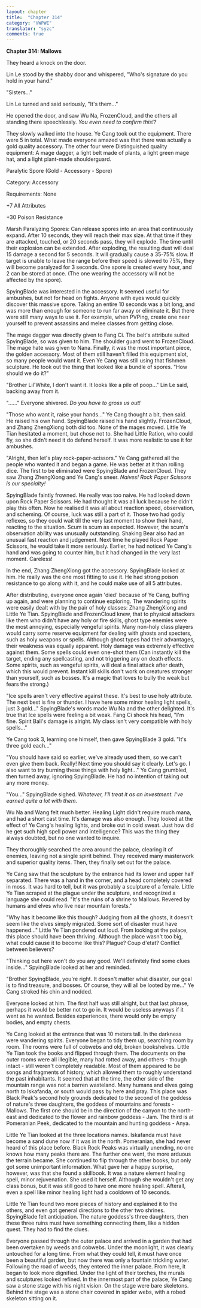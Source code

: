 ```yaml
---
layout: chapter
title:  "Chapter 314"
category: "VWPWE"
translator: "syzc"
comments: true
---
```


**Chapter 314: Mallows**

They heard a knock on the door.

 Lin Le stood by the shabby door and whispered, "Who's signature do you hold in your hand."

"Sisters..."

Lin Le turned and said seriously, "It's them..."

He opened the door, and saw Wu Na, FrozenCloud, and the others all standing there speechlessly. *You even need to confirm this!?*

They slowly walked into the house. Ye Cang took out the equipment. There were 5 in total. What made everyone amazed was that there was actually a gold quality accessory. The other four were Distinguished quality equipment: A mage dagger, a light belt made of plants, a light green mage hat, and a light plant-made shoulderguard.

Paralytic Spore (Gold - Accessory - Spore)

Category: Accessory

Requirements: None

+7 All Attributes

+30 Poison Resistance

Marsh Paralyzing Spores: Can release spores into an area that continuously expand. After 10 seconds, they will reach their max size. At that time if they are attacked, touched, or 20 seconds pass, they will explode. The time until their explosion can be extended. After exploding, the resulting dust will deal 15 damage a second for 5 seconds. It will gradually cause a 35-75% slow. If target is unable to leave the range before their speed is slowed to 75%, they will become paralyzed for 3 seconds. One spore is created every hour, and 2 can be stored at once. (The one wearing the accessory will not be affected by the spore).

SpyingBlade was interested in the accessory. It seemed useful for ambushes, but not for head on fights. Anyone with eyes would quickly discover this massive spore. Taking an entire 10 seconds was a bit long, and was more than enough for someone to run far away or eliminate it. But there were still many ways to use it. For example, when PVPing, create one near yourself to prevent assassins and melee classes from getting close.

The mage dagger was directly given to Fang Ci. The belt's attribute suited SpyingBlade, so was given to him. The shoulder guard went to FrozenCloud. The mage hate was given to Nana. Finally, it was the most important piece, the golden accessory. Most of them still haven't filled this equipment slot, so many people would want it. Even Ye Cang was still using that fishmen sculpture. He took out the thing that looked like a bundle of spores. "How should we do it?"

"Brother Lil'White, I don't want it. It looks like a pile of poop..." Lin Le said, backing away from it.

"......" Everyone shivered. *Do you have to gross us out!*

"Those who want it, raise your hands..." Ye Cang thought a bit, then said. He raised his own hand. SpyingBlade raised his hand slightly. FrozenCloud, and Zhang ZhengXiong both did too. None of the mages moved. Little Ye Tian hesitated a moment, but chose not to. She had Little Ration, who could fly, so she didn't need it do defend herself. It was more realistic to use it for ambushes.

"Alright, then let's play rock-paper-scissors." Ye Cang gathered all the people who wanted it and began a game. He was better at it than rolling dice. The first to be eliminated were SpyingBlade and FrozenCloud. They saw Zhang ZhengXiong and Ye Cang's sneer. *Naives! Rock Paper Scissors is our specialty!*

SpyingBlade faintly frowned. He really was too naive. He had looked down upon Rock Paper Scissors. He had thought it was all luck because he didn't play this often. Now he realised it was all about reaction speed, observation, and scheming. Of course, luck was still a part of it. Those two had godly reflexes, so they could wait till the very last moment to show their hand, reacting to the situation. Scum is scum as expected. However, the scum's observation ability was unusually outstanding. Shaking Bear also had an unusual fast reaction and judgement. Next time he played Rock Paper Scissors, he would take it more seriously. Earlier, he had noticed Ye Cang's hand and was going to counter him, but it had changed in the very last moment. Careless!

In the end, Zhang ZhengXiong got the accessory. SpyingBlade looked at him. He really was the one most fitting to use it. He had strong poison resistance to go along with it, and he could make use of all 5 attributes.

After distributing, everyone once again 'died' because of Ye Cang, buffing up again, and were planning to continue exploring. The wandering spirits were easily dealt with by the pair of holy classes: Zhang ZhengXiong and Little Ye Tian. SpyingBlade and FrozenCloud knew, that to physical attackers like them who didn't have any holy or fire skills, ghost type enemies were the most annoying, especially vengeful spirits. Many non-holy class players would carry some reserve equipment for dealing with ghosts and specters, such as holy weapons or spells. Although ghost types had their advantages, their weakness was equally apparent. Holy damage was extremely effective against them. Some spells could even one-shot them (Can instantly kill the target, ending any spellcasting, and not triggering any on death effects. Some spirits, such as vengeful spirits, will deal a final attack after death, which this would prevent. Instant kill skills don't work on creatures stronger than yourself, such as bosses. It's a magic that loves to bully the weak but fears the strong.)

"Ice spells aren't very effective against these. It's best to use holy attribute. The next best is fire or thunder. I have here some minor healing light spells, just 3 gold..." SpyingBlade's words made Wu Na and the other delighted. It's true that Ice spells were feeling a bit weak. Fang Ci shook his head, "I'm fine. Spirit Ball's damage is alright. My class isn't very compatible with holy spells..."

Ye Cang took 3, learning one himself, then gave SpyingBlade 3 gold. "It's three gold each..."

"You should have said so earlier, we've already used them, so we can't even give them back. Really! Next time you should say it clearly. Let's go. I also want to try burning these things with holy light..." Ye Cang grumbled, then turned away, ignoring SpyingBlade. He had no intention of taking out any more money.

"You..." SpyingBlade sighed. *Whatever, I'll treat it as an investment. I've earned quite a lot with them.*

Wu Na and Wang felt much better. Healing Light didn't require much mana, and had a short cast time. It's damage was also enough. They looked at the effect of Ye Cang's healing lights, and broke out in cold sweat. Just how did he get such high spell power and intelligence? This was the thing they always doubted, but no one wanted to inquire.

They thoroughly searched the area around the palace, clearing it of enemies, leaving not a single spirit behind. They received many masterwork and superior quality items. Then, they finally set out for the palace.

Ye Cang saw that the sculpture by the entrance had its lower and upper half separated. There was a hand in the corner, and a head completely covered in moss. It was hard to tell, but it was probably a sculpture of a female. Little Ye Tian scraped at the plague under the sculpture, and recognized a language she could read. "It's the ruins of a shrine to Mallows. Revered by humans and elves who live near mountain forests."

"Why has it become like this though? Judging from all the ghosts, it doesn't seem like the elves simply migrated. Some sort of disaster must have happened..." Little Ye Tian pondered out loud. From looking at the palace, this place should have been thriving. Although the place wasn't too big, what could cause it to become like this? Plague? Coup d'etat? Conflict between believers?

"Thinking out here won't do you any good. We'll definitely find some clues inside..." SpyingBlade looked at her and reminded.

"Brother SpyingBlade, you're right. It doesn't matter what disaster, our goal is to find treasure, and bosses. Of course, they will all be looted by me..." Ye Cang stroked his chin and nodded.

Everyone looked at him. The first half was still alright, but that last phrase, perhaps it would be better not to go in. It would be useless anyways if it went as he wanted. Besides experiences, there would only be empty bodies, and empty chests.

Ye Cang looked at the entrance that was 10 meters tall. In the darkness were wandering spirits. Everyone began to tidy them up, searching room by room. The rooms were full of cobwebs and old, broken bookshelves. Little Ye Tian took the books and flipped through them. The documents on the outer rooms were all illegible, many had rotted away, and others - though intact - still weren't completely readable. Most of them appeared to be songs and fragments of history, which allowed them to roughly understand the past inhabitants. It seemed that at the time, the other side of the mountain range was not a barren wasteland. Many humans and elves going north to Iskafanda, or south would pass by here and pray. This place was Black Peak's second holy grounds dedicated to the second of the goddess of nature's three daughters, the goddess of mountains and forests - Mallows. The first one should be in the direction of the canyon to the north-east and dedicated to the flower and rainbow goddess - Jam. The third is at Pomeranian Peek, dedicated to the mountain and hunting goddess - Anya.

Little Ye Tian looked at the three locations names. Iskafanda must have become a sand dune now if it was in the north. Pomeranian, she had never heard of this place before. Black Rock Peaks was virtually unending, no one knows how many peaks there are. The further one went, the more arduous the terrain became. She continued to flip through the other books, but only got some unimportant information. What gave her a happy surprise, however, was that she found a skillbook. It was a nature element healing spell, minor rejuvenation. She used it herself. Although she wouldn't get any class bonus, but it was still good to have one more healing spell. Afterall, even a spell like minor healing light had a cooldown of 10 seconds.

Little Ye Tian found two more pieces of history and explained it to the others, and even got general directions to the other two shrines. SpyingBlade felt anticipation. The nature goddess's three daughters, then these three ruins must have something connecting them, like a hidden quest. They had to find the clues.

Everyone passed through the outer palace and arrived in a garden that had been overtaken by weeds and cobwebs. Under the moonlight, it was clearly untouched for a long time. From what they could tell, it must have once been a beautiful garden, but now there was only a fountain trickling water. Following the road of weeds, they entered the inner palace. From here, it began to look more dignified. Under the light of their torches, the murals and sculptures looked refined. In the innermost part of the palace, Ye Cang saw a stone stage with his night vision. On the stage were bare skeletons. Behind the stage was a stone chair covered in spider webs, with a robed skeleton sitting on it.
